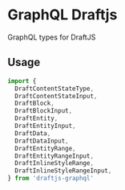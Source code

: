 # GraphQL Draftjs

GraphQL types for DraftJS

## Usage
```jsx
import { 
  DraftContentStateType,
  DraftContentStateInput,
  DraftBlock,
  DraftBlockInput,
  DraftEntity,
  DraftEntityInput,
  DraftData,
  DraftDataInput,
  DraftEntityRange,
  DraftEntityRangeInput,
  DraftInlineStyleRange,
  DraftInlineStyleRangeInput,
} from 'draftjs-graphql'
```